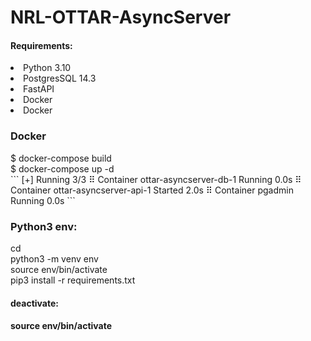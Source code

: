 # NRL-OTTAR-AsyncServer

<h4>Requirements:</h4>
<li>Python 3.10</li>
<li>PostgresSQL 14.3</li>
<li>FastAPI</li>
<li>Docker</li>
<li>Docker</li>

<h3>Docker</h3>
$ docker-compose build <br>
$ docker-compose up -d <br>
```
[+] Running 3/3
 ⠿ Container ottar-asyncserver-db-1   Running                                                                                                                              0.0s
 ⠿ Container ottar-asyncserver-api-1  Started                                                                                                                              2.0s
 ⠿ Container pgadmin                  Running                                                                                                                              0.0s
```

<h3>Python3 env:</h3>
cd <proj_dir><br> 
python3 -m venv env<br> 
source env/bin/activate<br> 
pip3 install -r requirements.txt<br> 

<h4>deactivate:<h4/> 
source env/bin/activate
